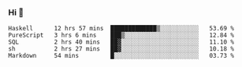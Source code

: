 ### Hi 👋

<!--START_SECTION:waka-->

```text
Haskell      12 hrs 57 mins  █████████████▒░░░░░░░░░░░   53.69 %
PureScript   3 hrs 6 mins    ███▒░░░░░░░░░░░░░░░░░░░░░   12.84 %
SQL          2 hrs 40 mins   ██▓░░░░░░░░░░░░░░░░░░░░░░   11.10 %
sh           2 hrs 27 mins   ██▓░░░░░░░░░░░░░░░░░░░░░░   10.18 %
Markdown     54 mins         █░░░░░░░░░░░░░░░░░░░░░░░░   03.73 %
```

<!--END_SECTION:waka-->
